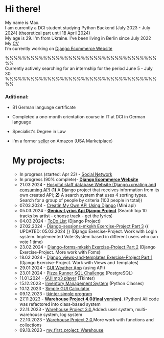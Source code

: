 # Hi there!

My name is Max.  
I am currently a DCI student studying Python Backend (July 2023 - July 2024) (theoretical part until 18 April 2024)  
My age is 29. I'm from Ukraine. I've been living in Berlin since July 2022  
My [CV](https://drive.google.com/file/d/1k4YEWKeCFcke9lgbvIJhIqwkV59VN3Wx/view?usp=sharing)  
I’m currently working on [Django Ecommerce Website](https://github.com/mkskh/Django_Ecommerce_Website)  

%%%%%%%%%%%%%%%%%%%%%%%%%%%%%%%%%%%%%%  
Currently actively searching for an internship for the period June 5 - July 30.  
%%%%%%%%%%%%%%%%%%%%%%%%%%%%%%%%%%%%%%  
  
### Aditional:
* B1 German language certificate
* Completed a one-month orientation course in IT at DCI in German language
* Specialist's Degree in Law
* I'm a former [seller](https://www.amazon.com/sp?ie=UTF8&seller=A1BBA58K2MDADI&isAmazonFulfilled=0&asin=B077RT9KMV&ref_=olp_merch_name_7) on Amazon (USA Marketplace)

  # My projects:
  - In progress (started: Apr 23) - [Social Network](https://github.com/mkskh/social_network)  
  - In progress (90% complete)- [**Django Ecommerce Website**](https://github.com/mkskh/Django_Ecommerce_Website)  
  - 21.03.2024 - [Hospital staff database Website (Django+creating and consuming API](https://github.com/mkskh/hospital_staff_database) (**1)** A Django project that receives information from its own created API; **2)** A search system that uses 4 sorting types. Search for a group of people by criteria (103 people in total))
  - 07.03.2024 - [Creatin My Own API Using Django](https://github.com/mkskh/creating_api_using_django?tab=readme-ov-file) (Mini api)
  - 05.03.2024 - [**Genius-Lyrics Api Django Project**](https://github.com/mkskh/genius_api_django_project) (Search top 10 tracks by artist - choose track - get the lyrics)
  - 04.03.2024 - [ToDo List](https://github.com/mkskh/todo_list_django_project) (Django Project)
  - 27.02.2024 - [Django-sessions-mkskh Exercise-Project Part 3](https://github.com/mkskh/Django-sessions-mkskh)  {{ UPDATED: 05.03.2024 }} (Django Exercise-Project. Work with LogIn system. Implemented Vote-System based in different users who can vote 1 time)
  - 23.02.2024 - [Django-forms-mkskh Exercise-Project Part 2](https://github.com/mkskh/Django-forms-mkskh) (Django Exercise-Project. More work with Foms)
  - 18.02.2024 - [Django_views-and-templates Exercise-Project Part 1](https://github.com/mkskh/Django_views-and-templates-mkskh/tree/main) (Django Exercise-Project. Work with Views and Templates)
  - 29.01.2024 - [GUI Weather App](https://github.com/mkskh/GUI_Weather_App/) (using API)
  - 23.01.2024 - [Pizza Runner SQL Challenge](https://github.com/mkskh/pizza-runner-sql-challenge) (PostgreSQL)
  - 11.01.2024 - [GUI mp3 player](https://github.com/mkskh/GUI-mp3-player) (Tkinter)
  - 15.12.2023 - [Inventory Management System](https://github.com/mkskh/inventory-management-system) (Python Classes)
  - 10.12.2023 - [Simple GUI Calculator](https://github.com/mkskh/Simple-GUI-Calculator)
  - 09.12.2023 - [tkinter simple program](https://github.com/mkskh/tkinter)
  - 27.11.2023 - [**Warehouse Project 4.0(final version)**](https://github.com/mkskh/Warehouse_4.0). (Python) All code was refactored into class-based system
  - 22.11.2023 - [Warehouse Project 3.0.](https://github.com/mkskh/warehouse_project_3.0)Added: user system, multi-warehouse system, log system
  - 22.10.2023 - [Warehouse Project 2.0.](https://github.com/mkskh/updated_project_warehouse)More work with functions and collections
  - 09.10.2023 - [my_first_project: Warehouse](https://github.com/mkskh/my_first_project)

